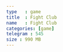 ```yaml
---
type   : game
title  : Fight Club
name   : Fight Club
categories: [game]
telegram : 545
size : 990 MB
---
```



